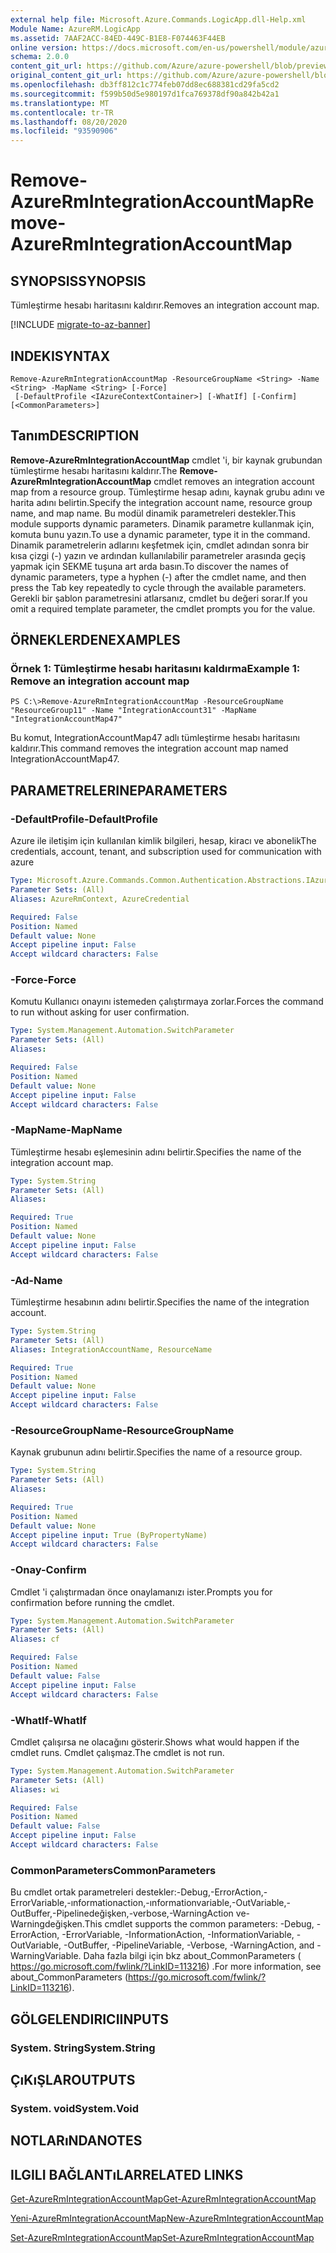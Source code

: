 ```yaml
---
external help file: Microsoft.Azure.Commands.LogicApp.dll-Help.xml
Module Name: AzureRM.LogicApp
ms.assetid: 7AAF2ACC-84ED-449C-B1E8-F074463F44EB
online version: https://docs.microsoft.com/en-us/powershell/module/azurerm.logicapp/remove-azurermintegrationaccountmap
schema: 2.0.0
content_git_url: https://github.com/Azure/azure-powershell/blob/preview/src/ResourceManager/LogicApp/Commands.LogicApp/help/Remove-AzureRmIntegrationAccountMap.md
original_content_git_url: https://github.com/Azure/azure-powershell/blob/preview/src/ResourceManager/LogicApp/Commands.LogicApp/help/Remove-AzureRmIntegrationAccountMap.md
ms.openlocfilehash: db3ff812c1c774feb07dd8ec688381cd29fa5cd2
ms.sourcegitcommit: f599b50d5e980197d1fca769378df90a842b42a1
ms.translationtype: MT
ms.contentlocale: tr-TR
ms.lasthandoff: 08/20/2020
ms.locfileid: "93590906"
---
```

# <span data-ttu-id="d72be-101">Remove-AzureRmIntegrationAccountMap</span><span class="sxs-lookup"><span data-stu-id="d72be-101">Remove-AzureRmIntegrationAccountMap</span></span>

## <span data-ttu-id="d72be-102">SYNOPSIS</span><span class="sxs-lookup"><span data-stu-id="d72be-102">SYNOPSIS</span></span>
<span data-ttu-id="d72be-103">Tümleştirme hesabı haritasını kaldırır.</span><span class="sxs-lookup"><span data-stu-id="d72be-103">Removes an integration account map.</span></span>

[!INCLUDE [migrate-to-az-banner](../../includes/migrate-to-az-banner.md)]

## <span data-ttu-id="d72be-104">INDEKI</span><span class="sxs-lookup"><span data-stu-id="d72be-104">SYNTAX</span></span>

```
Remove-AzureRmIntegrationAccountMap -ResourceGroupName <String> -Name <String> -MapName <String> [-Force]
 [-DefaultProfile <IAzureContextContainer>] [-WhatIf] [-Confirm] [<CommonParameters>]
```

## <span data-ttu-id="d72be-105">Tanım</span><span class="sxs-lookup"><span data-stu-id="d72be-105">DESCRIPTION</span></span>
<span data-ttu-id="d72be-106">**Remove-AzureRmIntegrationAccountMap** cmdlet 'i, bir kaynak grubundan tümleştirme hesabı haritasını kaldırır.</span><span class="sxs-lookup"><span data-stu-id="d72be-106">The **Remove-AzureRmIntegrationAccountMap** cmdlet removes an integration account map from a resource group.</span></span>
<span data-ttu-id="d72be-107">Tümleştirme hesap adını, kaynak grubu adını ve harita adını belirtin.</span><span class="sxs-lookup"><span data-stu-id="d72be-107">Specify the integration account name, resource group name, and map name.</span></span>
<span data-ttu-id="d72be-108">Bu modül dinamik parametreleri destekler.</span><span class="sxs-lookup"><span data-stu-id="d72be-108">This module supports dynamic parameters.</span></span>
<span data-ttu-id="d72be-109">Dinamik parametre kullanmak için, komuta bunu yazın.</span><span class="sxs-lookup"><span data-stu-id="d72be-109">To use a dynamic parameter, type it in the command.</span></span>
<span data-ttu-id="d72be-110">Dinamik parametrelerin adlarını keşfetmek için, cmdlet adından sonra bir kısa çizgi (-) yazın ve ardından kullanılabilir parametreler arasında geçiş yapmak için SEKME tuşuna art arda basın.</span><span class="sxs-lookup"><span data-stu-id="d72be-110">To discover the names of dynamic parameters, type a hyphen (-) after the cmdlet name, and then press the Tab key repeatedly to cycle through the available parameters.</span></span>
<span data-ttu-id="d72be-111">Gerekli bir şablon parametresini atlarsanız, cmdlet bu değeri sorar.</span><span class="sxs-lookup"><span data-stu-id="d72be-111">If you omit a required template parameter, the cmdlet prompts you for the value.</span></span>

## <span data-ttu-id="d72be-112">ÖRNEKLERDEN</span><span class="sxs-lookup"><span data-stu-id="d72be-112">EXAMPLES</span></span>

### <span data-ttu-id="d72be-113">Örnek 1: Tümleştirme hesabı haritasını kaldırma</span><span class="sxs-lookup"><span data-stu-id="d72be-113">Example 1: Remove an integration account map</span></span>
```
PS C:\>Remove-AzureRmIntegrationAccountMap -ResourceGroupName "ResourceGroup11" -Name "IntegrationAccount31" -MapName "IntegrationAccountMap47"
```

<span data-ttu-id="d72be-114">Bu komut, IntegrationAccountMap47 adlı tümleştirme hesabı haritasını kaldırır.</span><span class="sxs-lookup"><span data-stu-id="d72be-114">This command removes the integration account map named IntegrationAccountMap47.</span></span>

## <span data-ttu-id="d72be-115">PARAMETRELERINE</span><span class="sxs-lookup"><span data-stu-id="d72be-115">PARAMETERS</span></span>

### <span data-ttu-id="d72be-116">-DefaultProfile</span><span class="sxs-lookup"><span data-stu-id="d72be-116">-DefaultProfile</span></span>
<span data-ttu-id="d72be-117">Azure ile iletişim için kullanılan kimlik bilgileri, hesap, kiracı ve abonelik</span><span class="sxs-lookup"><span data-stu-id="d72be-117">The credentials, account, tenant, and subscription used for communication with azure</span></span>

```yaml
Type: Microsoft.Azure.Commands.Common.Authentication.Abstractions.IAzureContextContainer
Parameter Sets: (All)
Aliases: AzureRmContext, AzureCredential

Required: False
Position: Named
Default value: None
Accept pipeline input: False
Accept wildcard characters: False
```

### <span data-ttu-id="d72be-118">-Force</span><span class="sxs-lookup"><span data-stu-id="d72be-118">-Force</span></span>
<span data-ttu-id="d72be-119">Komutu Kullanıcı onayını istemeden çalıştırmaya zorlar.</span><span class="sxs-lookup"><span data-stu-id="d72be-119">Forces the command to run without asking for user confirmation.</span></span>

```yaml
Type: System.Management.Automation.SwitchParameter
Parameter Sets: (All)
Aliases:

Required: False
Position: Named
Default value: None
Accept pipeline input: False
Accept wildcard characters: False
```

### <span data-ttu-id="d72be-120">-MapName</span><span class="sxs-lookup"><span data-stu-id="d72be-120">-MapName</span></span>
<span data-ttu-id="d72be-121">Tümleştirme hesabı eşlemesinin adını belirtir.</span><span class="sxs-lookup"><span data-stu-id="d72be-121">Specifies the name of the integration account map.</span></span>

```yaml
Type: System.String
Parameter Sets: (All)
Aliases:

Required: True
Position: Named
Default value: None
Accept pipeline input: False
Accept wildcard characters: False
```

### <span data-ttu-id="d72be-122">-Ad</span><span class="sxs-lookup"><span data-stu-id="d72be-122">-Name</span></span>
<span data-ttu-id="d72be-123">Tümleştirme hesabının adını belirtir.</span><span class="sxs-lookup"><span data-stu-id="d72be-123">Specifies the name of the integration account.</span></span>

```yaml
Type: System.String
Parameter Sets: (All)
Aliases: IntegrationAccountName, ResourceName

Required: True
Position: Named
Default value: None
Accept pipeline input: False
Accept wildcard characters: False
```

### <span data-ttu-id="d72be-124">-ResourceGroupName</span><span class="sxs-lookup"><span data-stu-id="d72be-124">-ResourceGroupName</span></span>
<span data-ttu-id="d72be-125">Kaynak grubunun adını belirtir.</span><span class="sxs-lookup"><span data-stu-id="d72be-125">Specifies the name of a resource group.</span></span>

```yaml
Type: System.String
Parameter Sets: (All)
Aliases:

Required: True
Position: Named
Default value: None
Accept pipeline input: True (ByPropertyName)
Accept wildcard characters: False
```

### <span data-ttu-id="d72be-126">-Onay</span><span class="sxs-lookup"><span data-stu-id="d72be-126">-Confirm</span></span>
<span data-ttu-id="d72be-127">Cmdlet 'i çalıştırmadan önce onaylamanızı ister.</span><span class="sxs-lookup"><span data-stu-id="d72be-127">Prompts you for confirmation before running the cmdlet.</span></span>

```yaml
Type: System.Management.Automation.SwitchParameter
Parameter Sets: (All)
Aliases: cf

Required: False
Position: Named
Default value: False
Accept pipeline input: False
Accept wildcard characters: False
```

### <span data-ttu-id="d72be-128">-WhatIf</span><span class="sxs-lookup"><span data-stu-id="d72be-128">-WhatIf</span></span>
<span data-ttu-id="d72be-129">Cmdlet çalışırsa ne olacağını gösterir.</span><span class="sxs-lookup"><span data-stu-id="d72be-129">Shows what would happen if the cmdlet runs.</span></span>
<span data-ttu-id="d72be-130">Cmdlet çalışmaz.</span><span class="sxs-lookup"><span data-stu-id="d72be-130">The cmdlet is not run.</span></span>

```yaml
Type: System.Management.Automation.SwitchParameter
Parameter Sets: (All)
Aliases: wi

Required: False
Position: Named
Default value: False
Accept pipeline input: False
Accept wildcard characters: False
```

### <span data-ttu-id="d72be-131">CommonParameters</span><span class="sxs-lookup"><span data-stu-id="d72be-131">CommonParameters</span></span>
<span data-ttu-id="d72be-132">Bu cmdlet ortak parametreleri destekler:-Debug,-ErrorAction,-ErrorVariable,-ınformationaction,-ınformationvariable,-OutVariable,-OutBuffer,-Pipelinedeğişken,-verbose,-WarningAction ve-Warningdeğişken.</span><span class="sxs-lookup"><span data-stu-id="d72be-132">This cmdlet supports the common parameters: -Debug, -ErrorAction, -ErrorVariable, -InformationAction, -InformationVariable, -OutVariable, -OutBuffer, -PipelineVariable, -Verbose, -WarningAction, and -WarningVariable.</span></span> <span data-ttu-id="d72be-133">Daha fazla bilgi için bkz about_CommonParameters ( https://go.microsoft.com/fwlink/?LinkID=113216) .</span><span class="sxs-lookup"><span data-stu-id="d72be-133">For more information, see about_CommonParameters (https://go.microsoft.com/fwlink/?LinkID=113216).</span></span>

## <span data-ttu-id="d72be-134">GÖLGELENDIRICI</span><span class="sxs-lookup"><span data-stu-id="d72be-134">INPUTS</span></span>

### <span data-ttu-id="d72be-135">System. String</span><span class="sxs-lookup"><span data-stu-id="d72be-135">System.String</span></span>

## <span data-ttu-id="d72be-136">ÇıKıŞLAR</span><span class="sxs-lookup"><span data-stu-id="d72be-136">OUTPUTS</span></span>

### <span data-ttu-id="d72be-137">System. void</span><span class="sxs-lookup"><span data-stu-id="d72be-137">System.Void</span></span>

## <span data-ttu-id="d72be-138">NOTLARıNDA</span><span class="sxs-lookup"><span data-stu-id="d72be-138">NOTES</span></span>

## <span data-ttu-id="d72be-139">ILGILI BAĞLANTıLAR</span><span class="sxs-lookup"><span data-stu-id="d72be-139">RELATED LINKS</span></span>

[<span data-ttu-id="d72be-140">Get-AzureRmIntegrationAccountMap</span><span class="sxs-lookup"><span data-stu-id="d72be-140">Get-AzureRmIntegrationAccountMap</span></span>](./Get-AzureRmIntegrationAccountMap.md)

[<span data-ttu-id="d72be-141">Yeni-AzureRmIntegrationAccountMap</span><span class="sxs-lookup"><span data-stu-id="d72be-141">New-AzureRmIntegrationAccountMap</span></span>](./New-AzureRmIntegrationAccountMap.md)

[<span data-ttu-id="d72be-142">Set-AzureRmIntegrationAccountMap</span><span class="sxs-lookup"><span data-stu-id="d72be-142">Set-AzureRmIntegrationAccountMap</span></span>](./Set-AzureRmIntegrationAccountMap.md)


